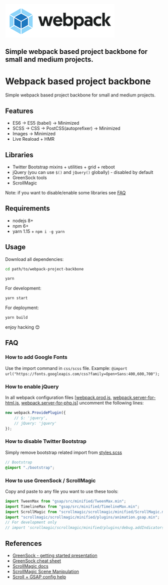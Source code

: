 ![alt text](https://raw.githubusercontent.com/amalius-99/webpack-project/master/webpack.png)

## Simple webpack based project backbone for small and medium projects.

# Webpack based project backbone

Simple webpack based project backbone for small and medium projects.

## Features

-   ES6 -> ES5 (babel) -> Minimized
-   SCSS -> CSS -> PostCSS(autoprefixer) -> Minimized
-   Images -> Minimized
-   Live Reaload + HMR

## Libraries

-   Twitter Bootstrap mixins + utilities + grid + reboot
-   jQuery (you can use `$()` and `jQuery()` globally) - disabled by default
-   GreenSock tools
-   ScrollMagic

Note: if you want to disable/enable some libraries see [FAQ](https://github.com/amaltapalov/webpack-project#faq)

## Requirements

-   nodejs 8+
-   npm 6+
-   yarn 1.15 + `npm i -g yarn`

## Usage

Download all dependencies:

```bash
cd path/to/webpack-project-backbone
```

```bash
yarn
```

For development:

```bash
yarn start
```

For deployment:

```bash
yarn build
```

enjoy hacking 😊

## FAQ

### How to add Google Fonts

Use the import command in `css/scss` file.
Example: `@import url("https://fonts.googleapis.com/css?family=Open+Sans:400,600,700");`

### How to enable jQuery

In all webpack configuration files [[webpack.prod.js](./webpack.prod.js), [webpack.server-for-html.js](./webpack.server-for-html.js), [webpack.server-for-php.js](./webpack.server-for-php.js)] uncomment the following lines:

```js
new webpack.ProvidePlugin({
	// $: 'jquery',
	// jQuery: 'jquery'
});
```

### How to disable Twitter Bootstrap

Simply remove bootstrap related import from [styles.scss](./src/styles.scss)

```scss
// Bootstrap
@import "./bootstrap";
```

### How to use GreenSock / ScrollMagic

Copy and paste to any file you want to use these tools:

```js
import TweenMax from "gsap/src/minified/TweenMax.min";
import TimelineMax from "gsap/src/minified/TimelineMax.min";
import ScrollMagic from "scrollmagic/scrollmagic/minified/ScrollMagic.min";
import "scrollmagic/scrollmagic/minified/plugins/animation.gsap.min";
// For development only
// import 'scrollmagic/scrollmagic/minified/plugins/debug.addIndicators.min';
```

## References

-   [GreenSock - getting started presentation](https://greensock.com/jump-start-js)
-   [GreenSock cheat sheet](https://ihatetomatoes.net/greensock-cheat-sheet/)
-   [ScrollMagic docs](https://github.com/janpaepke/ScrollMagic/wiki/Getting-Started-:-How-to-use-ScrollMagic)
-   [ScrollMagic Scene Manipulation](http://scrollmagic.io/examples/basic/scene_manipulation.html)
-   [Scroll + GSAP config help](https://www.grzegorowski.com/scrollmagic-setup-for-webpack-commonjs/)
